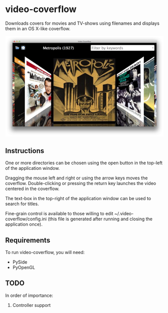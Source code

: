 video-coverflow
===============

Downloads covers for movies and TV-shows using filenames and displays them in an OS X-like coverflow.

![video-coverflow screenshot](https://raw.githubusercontent.com/parsiad/video-coverflow/gh-pages/screenshot.png "Screenshot")

Instructions
------------

One or more directories can be chosen using the open button in the top-left of the application window.

Dragging the mouse left and right or using the arrow keys moves the coverflow. Double-clicking or pressing the return key launches the video centered in the coverflow.

The text-box in the top-right of the application window can be used to search for titles.

Fine-grain control is available to those willing to edit ~/.video-coverflow/config.ini (this file is generated after running and closing the application once).

Requirements
------------

To run video-coverflow, you will need:

* PySide
* PyOpenGL

TODO
----

In order of importance:

1. Controller support

